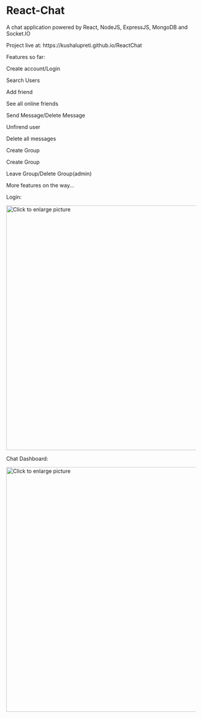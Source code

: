 # React-Chat

A chat application powered by React, NodeJS, ExpressJS, MongoDB and Socket.IO
<p>Project live at: https://kushalupreti.github.io/ReactChat</p>

<p>Features so far:</p>
<p>Create account/Login</p>
<p>Search Users</p>
<p>Add friend</p>
<p>See all online friends</p>
<p>Send Message/Delete Message</p>
<p>Unfirend user</p>
<p>Delete all messages</p>
<p>Create Group</p>
<p>Create Group</p>
<p>Leave Group/Delete Group(admin)</p>
<p>More features on the way...</p>

<p>Login:</p>
<a href="https://drive.google.com/uc?export=view&id=131fRy_pI-1ONAlHrCompUU-w73fqqkWv"><img src="https://drive.google.com/uc?export=view&id=131fRy_pI-1ONAlHrCompUU-w73fqqkWv" style="width: 650px; max-width: 100%; height: auto" title="Click to enlarge picture" /></a>

<p>Chat Dashboard:</p>
<a href="https://drive.google.com/uc?export=view&id=1VidADBqsKX0IuY32tFVdiUIa41fQJy9W"><img src="https://drive.google.com/uc?export=view&id=1VidADBqsKX0IuY32tFVdiUIa41fQJy9W" style="width: 650px; max-width: 100%; height: auto" title="Click to enlarge picture" /></a>
